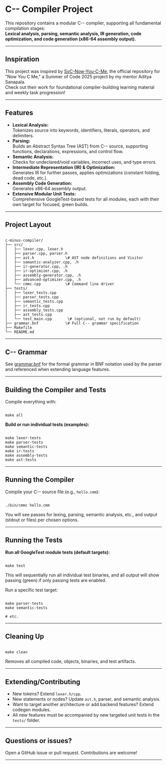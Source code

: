 # C-- Compiler Project

This repository contains a modular C-- compiler, supporting all fundamental compilation stages:  
**Lexical analysis, parsing, semantic analysis, IR generation, code optimization, and code generation (x86-64 assembly output).**  

---

## Inspiration

This project was inspired by [SoC-Now-You-C-Me](https://github.com/adityasanapala/SoC-Now-You-C-Me), the official repository for "Now You C Me," a Summer of Code 2025 project by my mentor Aditya Sanapala.  
Check out their work for foundational compiler-building learning material and weekly task progression!

---

## Features

- **Lexical Analysis:**  
  Tokenizes source into keywords, identifiers, literals, operators, and delimiters.
- **Parsing:**  
  Builds an Abstract Syntax Tree (AST) from C-- source, supporting functions, declarations, expressions, and control flow.
- **Semantic Analysis:**  
  Checks for undeclared/void variables, incorrect uses, and type errors.
- **Intermediate Representation (IR) & Optimization:**  
  Generates IR for further passes, applies optimizations (constant folding, dead code, etc.).
- **Assembly Code Generation:**  
  Generates x86-64 assembly output.
- **Extensive Modular Unit Tests:**  
  Comprehensive GoogleTest-based tests for all modules, each with their own target for focused, green builds.
---

## Project Layout

```

c-minus-compiler/
├── src/
│   ├── lexer.cpp, lexer.h
│   ├── parser.cpp, parser.h
│   ├── ast.h              \# AST node definitions and Visitor
│   ├── semantic-analyzer.cpp, .h
│   ├── ir-generator.cpp, .h
│   ├── ir-optimizer.cpp, .h
│   ├── assembly-generator.cpp, .h
│   ├── advanced-optimizer.cpp, .h
│   └── cmmc.cpp           \# Command line driver
├── tests/
│   ├── lexer_tests.cpp
│   ├── parser_tests.cpp
│   ├── semantic_tests.cpp
│   ├── ir_tests.cpp
│   ├── assembly_tests.cpp
│   ├── ast_tests.cpp
│   └── test_main.cpp       \# (optional, not run by default)
├── grammar.bnf            \# Full C-- grammar specification
├── Makefile
└── README.md

```

---

## C-- Grammar

See [grammar.bnf](grammar.bnf) for the formal grammar in BNF notation used by the parser and referenced when extending language features.

---

## Building the Compiler and Tests

Compile everything with:
```

make all

```

**Build or run individual tests (examples):**
```

make lexer-tests
make parser-tests
make semantic-tests
make ir-tests
make assembly-tests
make ast-tests

```

---

## Running the Compiler

Compile your C-- source file (e.g., `hello.cmm`):
```

./bin/cmmc hello.cmm

```
You will see passes for lexing, parsing, semantic analysis, etc., and output (stdout or files) per chosen options.

---

## Running the Tests

**Run all GoogleTest module tests (default targets):**
```

make test

```
This will sequentially run all individual test binaries, and all output will show passing (green) if only passing tests are enabled.

Run a specific test target:
```

make parser-tests
make semantic-tests

# etc.

```

---

## Cleaning Up

```

make clean

```

Removes all compiled code, objects, binaries, and test artifacts.

---

## Extending/Contributing

- New tokens? Extend `lexer.h/cpp`.
- New statements or nodes? Update `ast.h`, parser, and semantic analysis.
- Want to target another architecture or add backend features? Extend codegen modules.
- All new features must be accompanied by new targeted unit tests in the `tests/` folder.

---

## Questions or issues?

Open a GitHub issue or pull request. Contributions are welcome!

---
